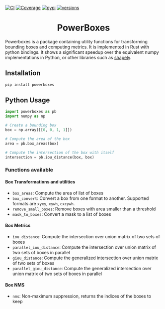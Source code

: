 [![CI](https://github.com/smirkey/powerboxes/actions/workflows/ci.yml/badge.svg)](https://github.com/smirkey/powerboxes/actions/workflows/ci.yml)
[![Coverage](https://codecov.io/gh/smirkey/powerboxes/branch/main/graph/badge.svg)](https://codecov.io/gh/smirkey/powerboxes)
[![pypi](https://img.shields.io/pypi/v/powerboxes.svg)](https://pypi.python.org/pypi/powerboxes)
[![versions](https://img.shields.io/pypi/pyversions/powerboxes.svg)](https://github.com/smirkey/powerboxes)

# <div align="center"> PowerBoxes </div>
Powerboxes is a package containing utility functions for transforming bounding boxes and computing metrics. It is implemented in Rust with python bindings.
It shows a significant speedup over the equivalent numpy implementations in Python, or other libraries such as [shapely](https://github.com/shapely/shapely).

## Installation

```bash
pip install powerboxes
```

## Python Usage

```python
import powerboxes as pb
import numpy as np

# Create a bounding box
box = np.array([[0, 0, 1, 1]])

# Compute the area of the box
area = pb.box_areas(box)

# Compute the intersection of the box with itself
intersection = pb.iou_distance(box, box)
```
### Functions available
#### Box Transformations and utilities
- `box_areas`: Compute the area of list of boxes
- `box_convert`: Convert a box from one format to another. Supported formats are `xyxy`, `xywh`, `cxcywh`.
- `remove_small_boxes`: Remove boxes with area smaller than a threshold
- `mask_to_boxes`: Convert a mask to a list of boxes

#### Box Metrics
- `iou_distance`: Compute the intersection over union matrix of two sets of boxes
- `parallel_iou_distance`: Compute the intersection over union matrix of two sets of boxes in parallel
- `giou_distance`: Compute the generalized intersection over union matrix of two sets of boxes
- `parallel_giou_distance`: Compute the generalized intersection over union matrix of two sets of boxes in parallel

#### Box NMS
- `nms`: Non-maximum suppression, returns the indices of the boxes to keep

